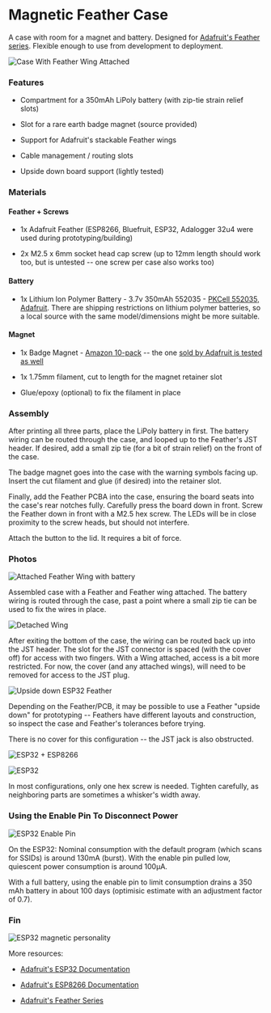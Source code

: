 # Magnetic Feather Case

A case with room for a magnet and battery. Designed for [Adafruit's Feather series](https://learn.adafruit.com/adafruit-feather/overview). Flexible enough to use from development to deployment.

![Case With Feather Wing Attached](png/blue-covered-powered.png)

### Features

* Compartment for a 350mAh LiPoly battery (with zip-tie strain relief slots)

* Slot for a rare earth badge magnet (source provided)

* Support for Adafruit's stackable Feather wings

* Cable management / routing slots

* Upside down board support (lightly tested)

### Materials

#### Feather + Screws

* 1x Adafruit Feather (ESP8266, Bluefruit, ESP32, Adalogger 32u4 were used during prototyping/building)

* 2x M2.5 x 6mm socket head cap screw (up to 12mm length should work too, but is untested -- one screw per case also works too)

#### Battery

* 1x Lithium Ion Polymer Battery - 3.7v 350mAh 552035 - [PKCell 552035, Adafruit](https://www.adafruit.com/product/2750). There are shipping restrictions on lithium polymer batteries, so a local source with the same model/dimensions might be more suitable.

#### Magnet

* 1x Badge Magnet - [Amazon 10-pack](https://www.amazon.com/totalElement-Magnetic-Fastener-Adhesive-10-Pack/dp/B00EHK287M) -- the one [sold by Adafruit is tested as well](https://www.adafruit.com/product/1170)

* 1x 1.75mm filament, cut to length for the magnet retainer slot

* Glue/epoxy (optional) to fix the filament in place

### Assembly

After printing all three parts, place the LiPoly battery in first. The battery wiring can be routed through the case, and looped up to the Feather's JST header. If desired, add a small zip tie (for a bit of strain relief) on the front of the case.

The badge magnet goes into the case with the warning symbols facing up. Insert the cut filament and glue (if desired) into the retainer slot.

Finally, add the Feather PCBA into the case, ensuring the board seats into the case's rear notches fully. Carefully press the board down in front. Screw the Feather down in front with a M2.5 hex screw. The LEDs will be in close proximity to the screw heads, but should not interfere.

Attach the button to the lid. It requires a bit of force.

### Photos

![Attached Feather Wing with battery](png/blue-covered-battery-attached-wing.png)

Assembled case with a Feather and Feather wing attached. The battery wiring is routed through the case, past a point where a small zip tie can be used to fix the wires in place.

![Detached Wing](png/blue-covered-detached-wing.png)

After exiting the bottom of the case, the wiring can be routed back up into the JST header. The slot for the JST connector is spaced (with the cover off) for access with two fingers. With a Wing attached, access is a bit more restricted. For now, the cover (and any attached wings), will need to be removed for access to the JST plug.

![Upside down ESP32 Feather](png/covered.png)

Depending on the Feather/PCB, it may be possible to use a Feather "upside down" for prototyping -- Feathers have different layouts and construction, so inspect the case and Feather's tolerances before trying.

There is no cover for this configuration -- the JST jack is also obstructed.

![ESP32 + ESP8266](png/esp32_esp8266.png)

![ESP32](png/esp32-solo.png)

In most configurations, only one hex screw is needed. Tighten carefully, as neighboring parts are sometimes a whisker's width away.

### Using the Enable Pin To Disconnect Power

![ESP32 Enable Pin](png/esp32-enable-pin.png)

On the ESP32: Nominal consumption with the default program (which scans for SSIDs) is around 130mA (burst). With the enable pin pulled low, quiescent power consumption is around 100μA.

With a full battery, using the enable pin to limit consumption drains a 350 mAh battery in about 100 days (optimisic estimate with an adjustment factor of 0.7).

### Fin

![ESP32 magnetic personality](png/esp32-magnetic-personality-2.png)



More resources:

* [Adafruit's ESP32 Documentation](https://learn.adafruit.com/adafruit-huzzah32-esp32-feather/overview)

* [Adafruit's ESP8266 Documentation](https://learn.adafruit.com/adafruit-feather-huzzah-esp8266/)

* [Adafruit's Feather Series](https://www.adafruit.com/feather/)